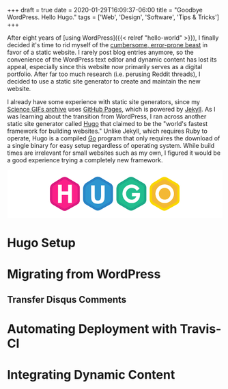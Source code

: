 +++ 
draft = true
date = 2020-01-29T16:09:37-06:00
title = "Goodbye WordPress. Hello Hugo."
tags = ['Web', 'Design', 'Software', 'Tips & Tricks']
+++

After eight years of [using WordPress]({{< relref "hello-world" >}}), I finally decided it's time to rid myself of the [cumbersome, error-prone beast](https://www.quora.com/Why-is-WordPress-so-bad-and-are-there-any-real-alternatives) in favor of a static website. I rarely post blog entries anymore, so the convenience of the WordPress text editor and dynamic content has lost its appeal, especially since this website now primarily serves as a digital portfolio. After far too much research (i.e. perusing Reddit threads), I decided to use a static site generator to create and maintain the new website.

I already have some experience with static site generators, since my [Science GIFs archive](https://sciencegifs.csullender.com/) uses [GitHub Pages](https://pages.github.com/), which is powered by [Jekyll](https://jekyllrb.com/). As I was learning about the transition from WordPress, I ran across another static site generator called [Hugo](https://gohugo.io/) that claimed to be the "world's fastest framework for building websites." Unlike Jekyll, which requires Ruby to operate, Hugo is a compiled [Go](https://golang.org/) program that only requires the download of a single binary for easy setup regardless of operating system. While build times are irrelevant for small websites such as my own, I figured it would be a good experience trying a completely new framework.

![Hugo Logo](Hugo_Logo.png)

# Hugo Setup

# Migrating from WordPress

## Transfer Disqus Comments

# Automating Deployment with Travis-CI

# Integrating Dynamic Content